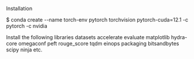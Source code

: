Installation

$ conda create --name torch-env pytorch torchvision pytorch-cuda=12.1 -c pytorch -c nvidia


Install the following libraries 
datasets
accelerate
evaluate
matplotlib
hydra-core
omegaconf
peft
rouge_score
tqdm
einops
packaging
bitsandbytes
scipy
ninja
etc. 
